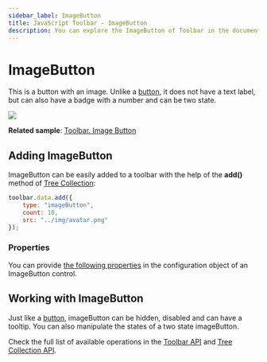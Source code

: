 ```yaml
---
sidebar_label: ImageButton
title: JavaScript Toolbar - ImageButton 
description: You can explore the ImageButton of Toolbar in the documentation of the DHTMLX JavaScript UI library. Browse developer guides and API reference, try out code examples and live demos, and download a free 30-day evaluation version of DHTMLX Suite 7.
---
```


# ImageButton

This is a button with an image. Unlike a [button](toolbar/button.md), it does not have a text label, but can also have a badge with a number and can be two state.

![](../assets/toolbar/image_button.png)

**Related sample**: [Toolbar. Image Button](https://snippet.dhtmlx.com/vdiha09g)

## Adding ImageButton

ImageButton can be easily added to a toolbar with the help of the **add()** method of [Tree Collection](tree_collection.md):

~~~js
toolbar.data.add({
    type: "imageButton",
    count: 10,
    src: "../img/avatar.png"
});
~~~

### Properties

You can provide [the following properties](toolbar/api/api_imagebutton_properties.md) in the configuration object of an ImageButton control.

## Working with ImageButton

Just like a [button](toolbar/button.md), imageButton can be hidden, disabled and can have a tooltip. You can also manipulate the states of a two state imageButton.

Check the full list of available operations in the [Toolbar API](toolbar/api/api_overview.md) and [Tree Collection API](tree_collection.md).
